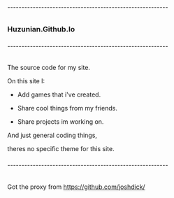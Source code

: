 ######  ---------------------------------------------------------

### Huzunian.Github.Io

######  ---------------------------------------------------------


The source code for my site.

On this site I:

- Add games that i've created.

- Share cool things from my friends.

- Share projects im working on.

And just general coding things,

theres no specific theme for this site.

###### ---------------------------------------------------------

Got the proxy from
https://github.com/joshdick/
